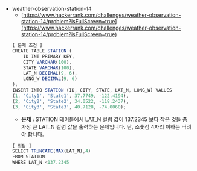 - weather-observation-station-14
  - [https://www.hackerrank.com/challenges/weather-observation-station-14/problem?isFullScreen=true](https://www.hackerrank.com/challenges/weather-observation-station-14/problem?isFullScreen=true)
  ```jsx
  [ 문제 조건 ]
  CREATE TABLE STATION (
      ID INT PRIMARY KEY,
      CITY VARCHAR(100),
      STATE VARCHAR(100),
      LAT_N DECIMAL(9, 6),
      LONG_W DECIMAL(9, 6)
  );
  INSERT INTO STATION (ID, CITY, STATE, LAT_N, LONG_W) VALUES
  (1, 'City1', 'State1', 37.7749, -122.4194),
  (2, 'City2', 'State2', 34.0522, -118.2437),
  (3, 'City3', 'State3', 40.7128, -74.0060);
  ```
  - **문제 :** STATION 테이블에서 LAT_N 컬럼 값이 137.2345 보다 작은 것들 중 가장 큰 LAT_N 컬럼 값을 출력하는 문제입니다. 단, 소숫점 4자리 이하는 버려야 합니다.
  ```jsx
  [ 정답 ]
  SELECT TRUNCATE(MAX(LAT_N),4)
  FROM STATION
  WHERE LAT_N <137.2345
  ```
